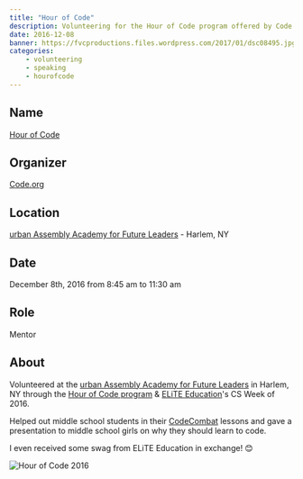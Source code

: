 ```yaml
---
title: "Hour of Code"
description: Volunteering for the Hour of Code program offered by Code.org for a second time in a row!
date: 2016-12-08
banner: https://fvcproductions.files.wordpress.com/2017/01/dsc08495.jpg
categories:
    - volunteering
    - speaking
    - hourofcode
---
```


## Name

[Hour of Code](https://hourofcode.com/)

## Organizer

[Code.org](https://code.org)

## Location

[urban Assembly Academy for Future Leaders](https://schools.nyc.gov/SchoolPortals/05/M286/default.htm) - Harlem, NY

## Date

December 8th, 2016 from 8:45 am to 11:30 am

## Role

Mentor

## About

Volunteered at the [urban Assembly Academy for Future Leaders](https://schools.nyc.gov/SchoolPortals/05/M286/default.htm) in Harlem, NY through the [Hour of Code program](https://hourofcode.com) & [ELiTE Education](https://www.elite-education.org/csweek2016)'s CS Week of 2016.

Helped out middle school students in their [CodeCombat](https://codecombat.com) lessons and gave a presentation to middle school girls on why they should learn to code.

I even received some swag from ELiTE Education in exchange! 😊

<!-- TODO: upload presentation -->

![Hour of Code 2016](https://fvcproductions.files.wordpress.com/2017/01/dsc08495.jpg)
